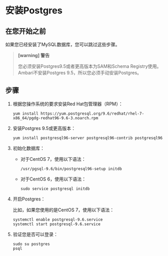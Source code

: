 # 安装Postgres

## 在您开始之前

如果您已经安装了MySQL数据库，您可以跳过这些步骤。

> **[warning] 警告**
>
> 您必须安装Postgres9.5或者更高版本为SAM和Schema Registry使用。Ambari不安装Postgres 9.5，所以您必须手动安装Postgres。

## 步骤

1. 根据您操作系统的要求安装Red Hat包管理器（RPM）：

   ```shell
   yum install https://yum.postgresql.org/9.6/redhat/rhel-7-x86_64/pgdg-redhat96-9.6-3.noarch.rpm
   ```

2. 安装Postgres 9.5或更高版本：

   ```shell
   yum install postgresql96-server postgresql96-contrib postgresql96
   ```

3. 初始化数据库：

   - 对于CentOS 7，使用以下语法：

     ```shell
     /usr/pgsql-9.6/bin/postgresql96-setup initdb
     ```

   - 对于CentOS 6，使用以下语法：

     ```shell
     sudo service postgresql initdb
     ```

4. 开启Postgres：

   比如，如果您使用的是CentOS 7，使用以下语法：

   ```shell
   systemctl enable postgresql-9.6.service
   systemctl start postgresql-9.6.service
   ```

5. 验证您是否可以登录：

   ```shell
   sudo su postgres
   psql
   ```
